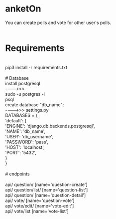 # anketOn

You can create polls and vote for other user's polls. </br>
</br>
# Requirements
</br>
pip3 install -r requirements.txt</br>
</br>
# Database
</br>
install postgresql </br>
---->>> </br>
sudo -u postgres -i </br>
psql </br>
create database "db_name";</br>
---->>> settings.py </br>
DATABASES = { </br>
    'default': { </br>
        'ENGINE': 'django.db.backends.postgresql',</br>
        'NAME': 'db_name',</br>
        'USER': 'db_username',</br>
        'PASSWORD': 'pass',</br>
        'HOST': 'localhost',</br>
        'PORT': '5432',</br>
    }</br>
}</br>
</br>
# endpoints</br>
</br>
api/ question/ [name='question-create']</br>
api/ question/list/ [name='question-list']</br>
api/ question/<slug> [name='question-detail']</br>
api/ vote/ [name='question-vote']</br>
api/ vote/edit/<int:pk> [name='vote-edit']</br>
api/ vote/list [name='vote-list']</br>
  </br>
